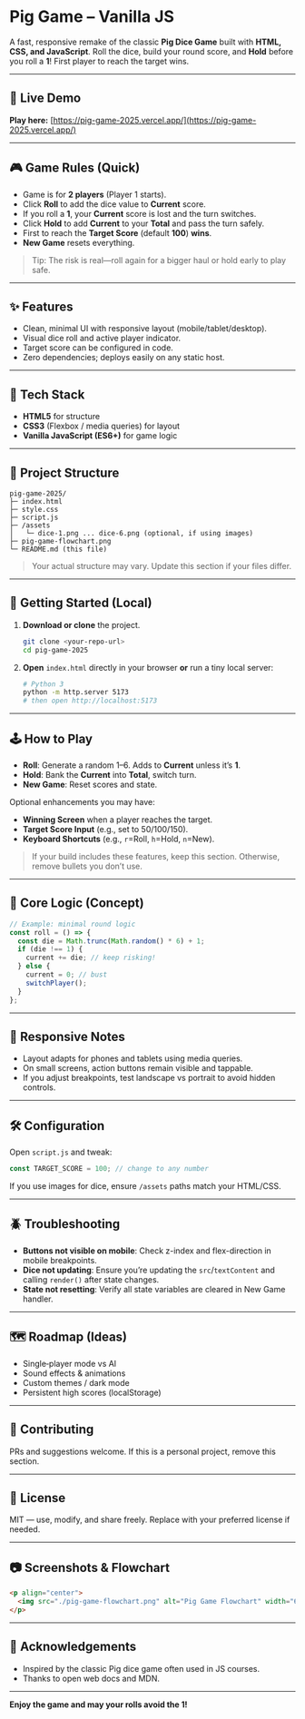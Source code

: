 # Pig Game – Vanilla JS

A fast, responsive remake of the classic **Pig Dice Game** built with **HTML, CSS, and JavaScript**. Roll the dice, build your round score, and **Hold** before you roll a **1**! First player to reach the target wins.

---

## 🔗 Live Demo

**Play here:** [https://pig-game-2025.vercel.app/](https://pig-game-2025.vercel.app/)

---

## 🎮 Game Rules (Quick)

- Game is for **2 players** (Player 1 starts).
- Click **Roll** to add the dice value to **Current** score.
- If you roll a **1**, your **Current** score is lost and the turn switches.
- Click **Hold** to add **Current** to your **Total** and pass the turn safely.
- First to reach the **Target Score** (default **100**) **wins**.
- **New Game** resets everything.

> Tip: The risk is real—roll again for a bigger haul or hold early to play safe.

---

## ✨ Features

- Clean, minimal UI with responsive layout (mobile/tablet/desktop).
- Visual dice roll and active player indicator.
- Target score can be configured in code.
- Zero dependencies; deploys easily on any static host.

---

## 🧱 Tech Stack

- **HTML5** for structure
- **CSS3** (Flexbox / media queries) for layout
- **Vanilla JavaScript (ES6+)** for game logic

---

## 📁 Project Structure

```text
pig-game-2025/
├─ index.html
├─ style.css
├─ script.js
├─ /assets
│   └─ dice-1.png ... dice-6.png (optional, if using images)
├─ pig-game-flowchart.png
└─ README.md (this file)
```

> Your actual structure may vary. Update this section if your files differ.

---

## 🚀 Getting Started (Local)

1. **Download or clone** the project.

   ```bash
   git clone <your-repo-url>
   cd pig-game-2025
   ```

2. **Open** `index.html` directly in your browser **or** run a tiny local server:

   ```bash
   # Python 3
   python -m http.server 5173
   # then open http://localhost:5173
   ```

---

## 🕹️ How to Play

- **Roll**: Generate a random 1–6. Adds to **Current** unless it’s **1**.
- **Hold**: Bank the **Current** into **Total**, switch turn.
- **New Game**: Reset scores and state.

Optional enhancements you may have:

- **Winning Screen** when a player reaches the target.
- **Target Score Input** (e.g., set to 50/100/150).
- **Keyboard Shortcuts** (e.g., `r`=Roll, `h`=Hold, `n`=New).

> If your build includes these features, keep this section. Otherwise, remove bullets you don’t use.

---

## 🧪 Core Logic (Concept)

```js
// Example: minimal round logic
const roll = () => {
  const die = Math.trunc(Math.random() * 6) + 1;
  if (die !== 1) {
    current += die; // keep risking!
  } else {
    current = 0; // bust
    switchPlayer();
  }
};
```

---

## 📱 Responsive Notes

- Layout adapts for phones and tablets using media queries.
- On small screens, action buttons remain visible and tappable.
- If you adjust breakpoints, test landscape vs portrait to avoid hidden controls.

---

## 🛠️ Configuration

Open `script.js` and tweak:

```js
const TARGET_SCORE = 100; // change to any number
```

If you use images for dice, ensure `/assets` paths match your HTML/CSS.

---

## 🪲 Troubleshooting

- **Buttons not visible on mobile**: Check z-index and flex-direction in mobile breakpoints.
- **Dice not updating**: Ensure you’re updating the `src`/`textContent` and calling `render()` after state changes.
- **State not resetting**: Verify all state variables are cleared in New Game handler.

---

## 🗺️ Roadmap (Ideas)

- Single‑player mode vs AI
- Sound effects & animations
- Custom themes / dark mode
- Persistent high scores (localStorage)

---

## 🤝 Contributing

PRs and suggestions welcome. If this is a personal project, remove this section.

---

## 📜 License

MIT — use, modify, and share freely. Replace with your preferred license if needed.

---

## 📷 Screenshots & Flowchart

```md
<p align="center">
  <img src="./pig-game-flowchart.png" alt="Pig Game Flowchart" width="600">
</p>
```

---

## 🙌 Acknowledgements

- Inspired by the classic Pig dice game often used in JS courses.
- Thanks to open web docs and MDN.

---

**Enjoy the game and may your rolls avoid the 1!**
